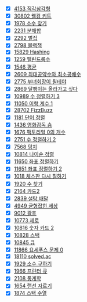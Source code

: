 -[x] [4153 직각삼각형](https://www.acmicpc.net/problem/4153)
-[x] [30802 웰컴 키트](https://www.acmicpc.net/problem/30802)
-[x] [1978 소수 찾기](https://www.acmicpc.net/problem/1978)
-[x] [2231 분해합](https://www.acmicpc.net/problem/2231)
-[x] [2292 벌집](https://www.acmicpc.net/problem/2292)
-[x] [2798 블랙잭](https://www.acmicpc.net/problem/2798)
-[x] [15829 Hashing](https://www.acmicpc.net/problem/15829)
-[x] [1259 팰린드롬수](https://www.acmicpc.net/problem/1259)
-[x] [1546 평균](https://www.acmicpc.net/problem/1546)
-[x] [2609 최대공약수와 최소공배수](https://www.acmicpc.net/problem/2609) <!-- 2025.03.01(토) -->
-[x] [2775 부녀회장이 될테야](https://www.acmicpc.net/problem/2775)
-[x] [2869 달팽이는 올라가고 싶다](https://www.acmicpc.net/problem/2869)
-[x] [10989 수 정렬하기 3](https://www.acmicpc.net/problem/10989)
-[x] [11050 이항 계수 1](https://www.acmicpc.net/problem/11050)
-[x] [28702 FizzBuzz](https://www.acmicpc.net/problem/28702)
-[x] [1181 단어 정렬](https://www.acmicpc.net/problem/1181)
-[x] [1436 영화감독 숌](https://www.acmicpc.net/problem/1436)
-[x] [1676 팩토리얼 0의 개수](https://www.acmicpc.net/problem/1676)
-[x] [2751 수 정렬하기 2](https://www.acmicpc.net/problem/2751)
-[x] [7568 덩치](https://www.acmicpc.net/problem/7568)
-[x] [10814 나이순 정렬](https://www.acmicpc.net/problem/10814)
-[x] [11650 좌표 정렬하기](https://www.acmicpc.net/problem/11650)
-[x] [11651 좌표 정렬하기 2](https://www.acmicpc.net/problem/11651)
-[x] [1018 체스판 다시 칠하기](https://www.acmicpc.net/problem/1018)
-[x] [1920 수 찾기](https://www.acmicpc.net/problem/1920)
-[x] [2164 카드2](https://www.acmicpc.net/problem/2164)
-[x] [2839 설탕 배달](https://www.acmicpc.net/problem/2839)
-[x] [4949 균형잡힌 세상](https://www.acmicpc.net/problem/4949)
-[x] [9012 괄호](https://www.acmicpc.net/problem/9012)
-[x] [10773 제로](https://www.acmicpc.net/problem/10773)
-[x] [10816 숫자 카드 2](https://www.acmicpc.net/problem/10816)
-[x] [10828 스택](https://www.acmicpc.net/problem/10828)
-[x] [10845 큐](https://www.acmicpc.net/problem/10845)
-[x] [11866 요세푸스 문제 0](https://www.acmicpc.net/problem/11866)
-[x] [18110 solved.ac](https://www.acmicpc.net/problem/18110) <!-- 2025.03.02(일) -->
-[x] [1929 소수 구하기](https://www.acmicpc.net/problem/1929)
-[x] [1966 프린터 큐](https://www.acmicpc.net/problem/1966)
-[x] [2108 통계학](https://www.acmicpc.net/problem/2108)
-[x] [1654 랜선 자르기](https://www.acmicpc.net/problem/1654)
-[x] [1874 스택 수열](https://www.acmicpc.net/problem/1874) <!-- 2025.03.03(월), 커밋은 2025.03.09(일) -->